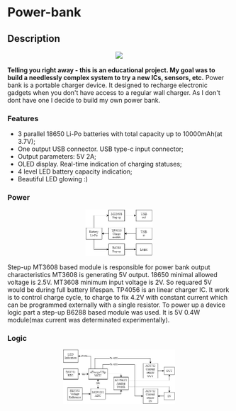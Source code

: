 # Power-bank
## Description

<p align="center">
<img src="img/header_gif.gif" width="60%"></p>

**Telling you right away - this is an educational project. My goal was to build a needlessly complex system to try a new ICs, sensors, etc.**
Power bank is a portable charger device. It designed to recharge electronic gadgets when you don't have access to a regular wall charger. As I don't dont have one I decide to build my own power bank. 

### Features 
* 3 parallel 18650 Li-Po batteries with total capacity up to 10000mAh(at 3.7V);
* One output USB connector. USB type-c input connector;
* Output parameters: 5V 2A;
* OLED display. Real-time indication of charging statuses;
* 4 level LED battery capacity indication;
* Beautiful LED glowing :)

### Power

<p align="center">
<img src="img/powerbank_block.jpg" width="30%"></p>

Step-up MT3608 based module is responsible for power bank output characteristics MT3608 is generating 5V output. 18650 minimal allowed voltage is 2.5V. MT3608 minimum input voltage is 2V. So requared 5V would be during full battery lifespan. TP4056 is an linear charger IC. It work is to control charge cycle, to charge to fix 4.2V with constant current which can be programmed externally with a single resistor. To power up a device logic part a step-up B6288 based module was used. It is 5V 0.4W module(max current was determinated experimentally).

### Logic

<p align="center">
<img src="img/powerbank_logic.jpg" width="50%"></p>


